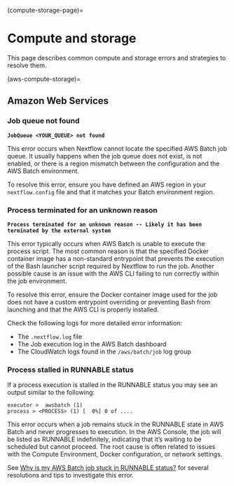 (compute-storage-page)=

# Compute and storage

This page describes common compute and storage errors and strategies to resolve them.

(aws-compute-storage)=

## Amazon Web Services

### Job queue not found

**`JobQueue <YOUR_QUEUE> not found`**

This error occurs when Nextflow cannot locate the specified AWS Batch job queue. It usually happens when the job queue does not exist, is not enabled, or there is a region mismatch between the configuration and the AWS Batch environment.

To resolve this error, ensure you have defined an AWS region in your `nextflow.config` file and that it matches your Batch environment region.

### Process terminated for an unknown reason

**`Process terminated for an unknown reason -- Likely it has been terminated by the external system`**

This error typically occurs when AWS Batch is unable to execute the process script. The most common reason is that the specified Docker container image has a non-standard entrypoint that prevents the execution of the Bash launcher script required by Nextflow to run the job. Another possible cause is an issue with the AWS CLI failing to run correctly within the job environment.

To resolve this error, ensure the Docker container image used for the job does not have a custom entrypoint overriding or preventing Bash from launching and that the AWS CLI is properly installed.

Check the following logs for more detailed error information:

- The `.nextflow.log` file
- The Job execution log in the AWS Batch dashboard
- The CloudWatch logs found in the `/aws/batch/job` log group

### Process stalled in RUNNABLE status

If a process execution is stalled in the RUNNABLE status you may see an output similar to the following:

```
executor >  awsbatch (1)
process > <PROCESS> (1) [  0%] 0 of ....
```

This error occurs when a job remains stuck in the RUNNABLE state in AWS Batch and never progresses to execution. In the AWS Console, the job will be listed as RUNNABLE indefinitely, indicating that it’s waiting to be scheduled but cannot proceed. The root cause is often related to issues with the Compute Environment, Docker configuration, or network settings.

See [Why is my AWS Batch job stuck in RUNNABLE status?](https://repost.aws/knowledge-center/batch-job-stuck-runnable-status) for several resolutions and tips to investigate this error.
